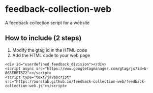 # feedback-collection-web
A feedback collection script for a website

## How to include (2 steps)

1. Modify the gtag id in the HTML code
2. Add the HTML code to your web page

```
<div id="userdefined_feedback_division"></div>
<script async src="https://www.googletagmanager.com/gtag/js?id=G-86SEBBTSZ2"></script>
<script type="text/javascript" src="https://ourslab.github.io/feedback-collection-web/feedback-collection-web.js"></script>
```
